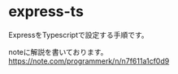 # express-ts

ExpressをTypescriptで設定する手順です。

noteに解説を書いております。
https://note.com/programmerk/n/n7f611a1cf0d9
